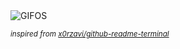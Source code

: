 <div align="justify">
<picture>
    <source media="(prefers-color-scheme: dark)" srcset="https://i.ibb.co/VHH2rZ2/output-gif.gif">
    <source media="(prefers-color-scheme: light)" srcset="https://i.ibb.co/VHH2rZ2/output-gif.gif">
    <img alt="GIFOS" src="https://i.ibb.co/VHH2rZ2/output-gif.gif">
</picture>

<sub><i>inspired from [x0rzavi/github-readme-terminal](https://github.com/x0rzavi/github-readme-terminal)</i></sub>

</div>

<!-- Image deletion URL: https://ibb.co/pWWJG8J/e4d502eacf0d8752e3200c6d7cfec751 -->